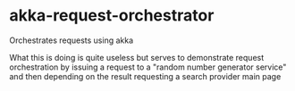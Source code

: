 # akka-request-orchestrator
Orchestrates requests using akka

What this is doing is quite useless but serves to demonstrate request orchestration by issuing a request to a "random number generator service" and then depending on the result requesting a search provider main page

